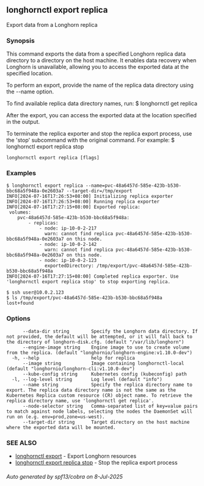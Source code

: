 ## longhornctl export replica

Export data from a Longhorn replica

### Synopsis

This command exports the data from a specified Longhorn replica data directory to a directory on the host machine.
It enables data recovery when Longhorn is unavailable, allowing you to access the exported data at the specified location.

To perform an export, provide the name of the replica data directory using the --name option.

To find available replica data directory names, run:
  $ longhornctl get replica

After the export, you can access the exported data at the location specified in the output.

To terminate the replica exporter and stop the replica export process, use the 'stop' subcommand with the original command. For example:
  $ longhornctl export replica <options> stop

```
longhornctl export replica [flags]
```

### Examples

```
$ longhornctl export replica --name=pvc-48a6457d-585e-423b-b530-bbc68a5f948a-0e2603a7 --target-dir=/tmp/export
INFO[2024-07-16T17:26:53+08:00] Initializing replica exporter
INFO[2024-07-16T17:26:53+08:00] Running replica exporter
INFO[2024-07-16T17:27:15+08:00] Exported replica:
 volumes:
    pvc-48a6457d-585e-423b-b530-bbc68a5f948a:
        - replicas:
            - node: ip-10-0-2-217
              warn: cannot find replica pvc-48a6457d-585e-423b-b530-bbc68a5f948a-0e2603a7 on this node.
            - node: ip-10-0-2-142
              warn: cannot find replica pvc-48a6457d-585e-423b-b530-bbc68a5f948a-0e2603a7 on this node.
            - node: ip-10-0-2-123
              exportedDirectory: /tmp/export/pvc-48a6457d-585e-423b-b530-bbc68a5f948a
INFO[2024-07-16T17:27:15+08:00] Completed replica exporter. Use 'longhornctl export replica stop' to stop exporting replica.

$ ssh user@10.0.2.123
$ ls /tmp/export/pvc-48a6457d-585e-423b-b530-bbc68a5f948a
lost+found
```

### Options

```
      --data-dir string        Specify the Longhorn data directory. If not provided, the default will be attempted, or it will fall back to the directory of longhorn-disk.cfg. (default "/var/lib/longhorn")
      --engine-image string    Engine image to use to create volume from the replica. (default "longhornio/longhorn-engine:v1.10.0-dev")
  -h, --help                   help for replica
      --image string           Image containing longhornctl-local (default "longhornio/longhorn-cli:v1.10.0-dev")
      --kube-config string     Kubernetes config (kubeconfig) path
  -l, --log-level string       Log level (default "info")
      --name string            Specify the replica directory name to export. The replica data directory name is not the same as the Kubernetes Replica custom resource (CR) object name. To retrieve the replica directory name, use 'longhornctl get replica'.
      --node-selector string   Comma-separated list of key=value pairs to match against node labels, selecting the nodes the DaemonSet will run on (e.g. env=prod,zone=us-west).
      --target-dir string      Target directory on the host machine where the exported data will be mounted.
```

### SEE ALSO

* [longhornctl export](longhornctl_export.md)	 - Export Longhorn resources
* [longhornctl export replica stop](longhornctl_export_replica_stop.md)	 - Stop the replica export process

###### Auto generated by spf13/cobra on 8-Jul-2025
